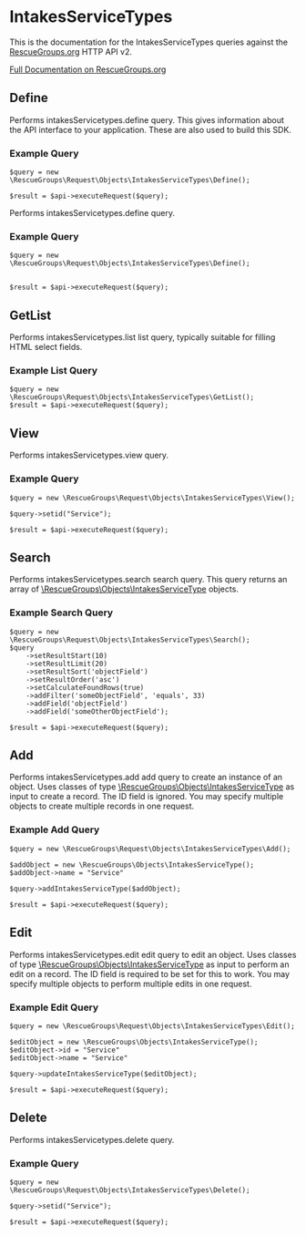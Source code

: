 # IntakesServiceTypes

This is the documentation for the IntakesServiceTypes queries against the [RescueGroups.org](https://www.rescuegroups.org/) HTTP API v2.

[Full Documentation on RescueGroups.org](https://userguide.rescuegroups.org/display/APIDG/Object+definitions#Objectdefinitions-intakesServicetypes)

## Define
Performs intakesServicetypes.define query. This gives information about the API interface to your application. These are also used to build this SDK.

### Example Query

    $query = new \RescueGroups\Request\Objects\IntakesServiceTypes\Define();

    $result = $api->executeRequest($query);
Performs intakesServicetypes.define query.

### Example Query

    $query = new \RescueGroups\Request\Objects\IntakesServiceTypes\Define();


    $result = $api->executeRequest($query);

## GetList
Performs intakesServicetypes.list list query, typically suitable for filling HTML select fields.

### Example List Query

    $query = new \RescueGroups\Request\Objects\IntakesServiceTypes\GetList();
    $result = $api->executeRequest($query);
## View
Performs intakesServicetypes.view query.

### Example Query

    $query = new \RescueGroups\Request\Objects\IntakesServiceTypes\View();

    $query->setid("Service");

    $result = $api->executeRequest($query);

## Search
Performs intakesServicetypes.search search query. This query returns an array of [\RescueGroups\Objects\IntakesServiceType](../../../src/Objects/IntakesServiceType.php) objects.

### Example Search Query

    $query = new \RescueGroups\Request\Objects\IntakesServiceTypes\Search();
    $query
        ->setResultStart(10)
        ->setResultLimit(20)
        ->setResultSort('objectField')
        ->setResultOrder('asc')
        ->setCalculateFoundRows(true)
        ->addFilter('someObjectField', 'equals', 33)
        ->addField('objectField')
        ->addField('someOtherObjectField');

    $result = $api->executeRequest($query);
## Add
Performs intakesServicetypes.add add query to create an instance of an object. Uses classes of type [\RescueGroups\Objects\IntakesServiceType](../../../src/Objects/IntakesServiceType.php) as input to create a record. The ID field is ignored. You may specify multiple objects to create multiple records in one request.

### Example Add Query

    $query = new \RescueGroups\Request\Objects\IntakesServiceTypes\Add();

    $addObject = new \RescueGroups\Objects\IntakesServiceType();
    $addObject->name = "Service"

    $query->addIntakesServiceType($addObject);

    $result = $api->executeRequest($query);
## Edit
Performs intakesServicetypes.edit edit query to edit an object. Uses classes of type [\RescueGroups\Objects\IntakesServiceType](../../../src/Objects/IntakesServiceType.php) as input to perform an edit on a record. The ID field is required to be set for this to work. You may specify multiple objects to perform multiple edits in one request.

### Example Edit Query

    $query = new \RescueGroups\Request\Objects\IntakesServiceTypes\Edit();

    $editObject = new \RescueGroups\Objects\IntakesServiceType();
    $editObject->id = "Service"
    $editObject->name = "Service"

    $query->updateIntakesServiceType($editObject);

    $result = $api->executeRequest($query);
## Delete
Performs intakesServicetypes.delete query.

### Example Query

    $query = new \RescueGroups\Request\Objects\IntakesServiceTypes\Delete();

    $query->setid("Service");

    $result = $api->executeRequest($query);

